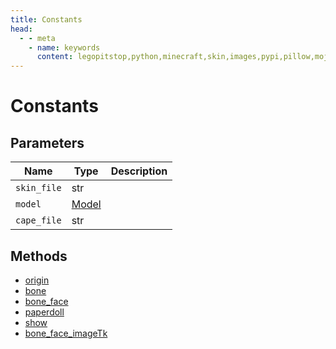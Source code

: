 ```yaml
---
title: Constants
head:
  - - meta
    - name: keywords
      content: legopitstop,python,minecraft,skin,images,pypi,pillow,mojang,pythonpackage
---
```


# Constants

## Parameters

| Name        | Type                                 | Description |
| ----------- | ------------------------------------ | ----------- |
| `skin_file` | str                                  |             |
| `model`     | [Model](/mojangskin/constants#model) |             |
| `cape_file` | str                                  |             |

## Methods

- [origin](#origin)
- [bone](#bone)
- [bone_face](#bone_face)
- [paperdoll](#paperdoll)
- [show](#show)
- [bone_face_imageTk](#bone_face_imageTk)

